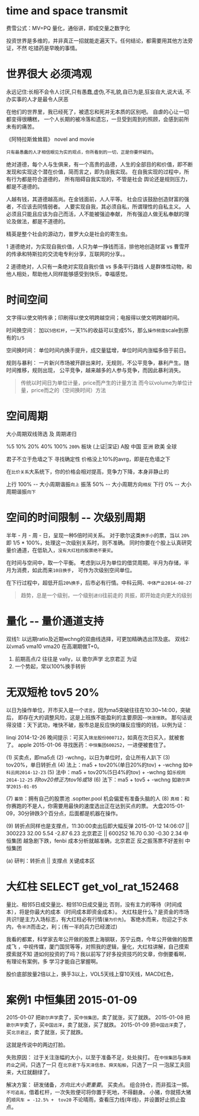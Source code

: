 # time and space transmit

  费雪公式：MV=PQ
  量化，通俗讲，即成交量之数字化

  投资世界是多维的，并非真正一招就能走遍天下。任何结论，都需要用其他方法旁证，不然
  吃错药是早晚的事情。

# 世界很大 必须鸿观

  永远记住:长相不会令人讨厌,只有愚蠢,虚伪,不礼貌,自已为是,狂妄自大,说大话,
  不办实事的人才是最令人厌恶

  在他们的世界里，我已经死了，被遗忘和死并无本质的区别吧。
  自虐的心让一切都变得很糟糕，
  一个人长期的被冷落和遗忘，一旦受到周到的照顾，会感到前所未有的痛苦。

  《阿特拉斯耸耸肩》 novel and movie

  `只有最愚蠢的人才相信眼见为实的观点，你所看到的一切，正是你要怀疑的`。

  绝对道德，每个人与生俱来，有一个高贵的品德，人生的全部目的和价值，即不断
  发现和实现这个潜在价值，简而言之，即为自我实现。
  在自我实现的过程中，所有行为都是符合道德的， 所有阻碍自我实现的，不管是社会
  舆论还是规则压力，都是不道德的。

  人越有钱，其道德越高尚。在金钱面前，人人平等。
  社会应该鼓励创造财富的强者，不应该去同情弱者。
  人要实现自我，其必须自私，所谓理性的自私主义。
  人必须且只能且应该为自己而活，人不能被强迫奉献，
  所有强迫人做无私奉献的理论及做法，都是不道德的。

  精英是整个社会的源动力，普罗大众是社会的寄生虫。

  1 道德绝对，为实现自我价值，人只为单一挣钱而活，排他地创造财富 vs
    曹雪芹的传承和特斯拉的交流电专利分享，互联网的分享。。

  2 道德绝对，人只有一条绝对实现自我价值 vs 多条平行路线
    人是群体性动物，和他人相处，帮助他人同样能够感受到快乐，幸福感觉。

# 时间空间

  文字得以使文明传承；印刷得以使文明跨越空间；电报得以使文明跨越时间。

  时间换空间：
  加以`5倍杠杆`，一天1%的收益可以变成5%，那么`操作频度`scale到原有的`1/5`

  空间换时间：
  单位时间内换手提升，成交量猛增，单位时间内涨幅多倍于前日。

  规则与暴利：
  一片新兴市场被开辟出来时，无规则，不公平竞争，暴利产生。随时间推移，规则出现，
  公平竞争，越来越多的人参与竞争，而因此暴利消失。

  > 传统以时间日为单位计量，price而产生的计量方法
  > 而今以volume为单位计量，price而之的（空间换时间）方法

# 空间周期

  大小周期双线筛选 及 周期递归

  %5 10% 20% 40% 100% `200%` 板块 (上证|深证) A股 中国 亚洲 欧美 全球

  君子不立于危墙之下  寻找确定性
  价格没上10%的avrg，即是在危墙之下

  在`比价关系`大系统下，你的价格会相对提高，竞争力下降，本身非静止的

  上行  100%  -- 大小周期谐振`向上`
  振荡  50%   -- 大小周期方向`相反`
  下行  0%    -- 大小周期谐振`向下`

# 空间的时间限制 -- 次级别周期

  半年 - 月 - 周 - 日，呈现一种5倍时间关系。
  对于歌尔这类`换手小`的票，当以 `20%` 即 1/5 * 100%，处理这一次级别关系时，则不准确。
  同时你要在个股上认真研究量价通道，在低轨入，`没有大红柱的股票绝不要买`。

  在时间与空间中，取一个平衡。
  考虑到以月为单位的借贷周期，半月为存储，半月为消费，如此而来`10日换手`，
  可作为次级别空间单位。

  在下行过程中，超低开后`20%换手`，后市必有行情。中科云网、`中体产业2014-08-27`

  > 趋势，总是一个级别，一个级别`递归`往前走的
  > 共振，即开始走向更大的级别

# 量化 -- 量价通道支持

  双线1: 以远期ratio及近期wchng的双曲线选择，可更加精确选出顶及底。
  双线2: 以vma5 vma10 vma20 在高潮期做T+0。

  1. 前期高点/2 往往是 vally，以 歌尔声学 北京君正 为证
  2. 一个势起，常以100%换手转折

# 无双短枪 tov5 20% 

  以日为操作单位，开市买入是一个`谎言`，因为ma5突破往往在10:30~14:00，突破后，
  即存在大的调整风险，这是上班族不能盈利的主要原因--`快涨慢跌`。
  那句话说得没错：天下武功，唯快不破，股市总是反应快的赚反应慢的的钱，以例为证：

  linqi 2014-12-26 晚间提示：可买入`锦龙股份000712`，如真在次日买入，就被套了。
  apple 2015-01-06 寻找医药：`中恒集团600252`，一进便被套住了。

  (1) 买卖点，即ma5点
  (2) -wchng，以日为单位时，会让所有人趴下
  (3) tov20%，单日转折点
  (4) 法上：ma5 + tov20%(单日20%的tov) + -wchng 如`中科云网2014-12-23`
  (5) 法中：ma5 + tov20%(5日4%的tov) + -wchng 如`乐视网2014-12-25`
            *将tov20修正为tov16或18*
  (6) 法下：ma5 + tov5 + -wchng 如`歌尔声学2015-01-05`

  (7) `蓄势`：拥有自己的股票池 .soptter.pool 机会偏爱有准备头脑的人
  (8) `真相`：和你赛跑的不是人，你需要用最快的速度选出正在达到买点的票。
      大盘2015-01-09，30分钟跌3个百分点，后面都是机器在操作。

  (9) 转折点同样也是支撑点，11:30:00卖出后即大幅反弹
      2015-01-12 14:06:07
      || 300223	32.00		5.54	-2.87	6.23	北京君正
      || 600252	16.70		0.30	-0.30	2.34	中恒集团
      越急剧下跌，fenbi 成本分析就越准确，北京君正
      反之振荡票不好差别                  中恒集团

  (a) 研判：转折点 || 支撑点
      关键成本区

# 大红柱 SELECT get_vol_rat_152468

  量比、相邻5日成交量比、相邻10日成交量比
  否则，没有主力的等待（时间成本），将是你最大的成本（时间成本即资金成本）。
  大红柱是什么？是资金的市场共识!!是主力入场标志，有大红柱必有行情(`量为价先`)。
  客绝水而来，勿迎之于水内，令`半济`而击之，利；(有一半的兵力已经渡过)

  我看的都累，科学家去年公开做的股票上海钢联，苏宁云商，今年公开做做的股票成飞
  ，中视传媒，厦门国贸等等，对照我的逻辑，量化，大红柱讲解，自己摸索摸索就不知
  道如何投资的了吗？我以前写了好多投资技巧的文章，你倒要看啊，有理论有案例，多
  学习才能自己掌握啊。

  股价底部放量2倍以上，换手3以上，VOL5天线上穿10天线，MACD红色，


# 案例1 中恒集团 2015-01-09

  2015-01-07 把`歌尔声学`卖了，买`中恒集团`，卖了就涨，买了就跌。
  2015-01-08 把`歌尔声学`卖了，买`中国远洋`，卖了就涨，买了就跌。
  2015-01-09 把`中国远洋`卖了，买`北京君正`，卖了就涨，买了就跌。

  这就是传说中的两边打脸。

  失败原因：
  过于关注涨幅的大小，以至于准备不足，处处挨打。
  在`中恒集团`与`康美药业`之间，只选了一只
  在`北京君下`与`天泽信息`、`舜天船舶`，只选了一只
  一泡尿工夫回来，大红就翻绿了。

  解决方案：
  研发储备，*方向比大小更重要*。
  买卖点。
  组合持仓，而非孤注一掷。
  `不可追高`，借着杠杆，一次失败便可将你置于死地，不得翻身。
  小猪，你就搭大猪的`顺风车 = -12.5% +　tov20`
  不论晴雨，查看压力线(年线)，并设置好止损止盈点。


